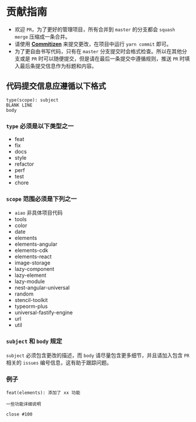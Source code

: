 # 贡献指南

- 欢迎 `PR`，为了更好的管理项目，所有合并到 `master` 的分支都会 `squash merge` 压缩成一条合并。
- 请使用 **[Commitizen](https://github.com/commitizen/cz-cli)** 来提交更改，在项目中运行 `yarn commit` 即可。
- 为了更自由书写代码，只有在 `master` 分支提交时会格式检查。所以在其他分支或是 `PR` 时可以随便提交，但是请在最后一条提交中遵循规则，推送 `PR` 时填入最后条提交信息作为标题和内容。

## 代码提交信息应遵循以下格式

```console
type(scope): subject
BLANK LINE
body
```

### `type` 必须是以下类型之一

- feat
- fix
- docs
- style
- refactor
- perf
- test
- chore

### `scope` 范围必须是下列之一

- `aiao` 非具体项目代码
- tools
- color
- date
- elements
- elements-angular
- elements-cdk
- elements-react
- image-storage
- lazy-component
- lazy-element
- lazy-module
- nest-angular-universal
- random
- stencil-toolkit
- typeorm-plus
- universal-fastify-engine
- url
- util

### `subject` 和 `body` 规定

`subject` 必须包含更改的描述，而 `body` 请尽量包含更多细节，并且请加入包含 `PR` 相关的 `issues` 编号信息，这有助于跟踪问题。

### 例子

```console
feat(elements): 添加了 xx 功能

一些功能详细说明

close #100
```
